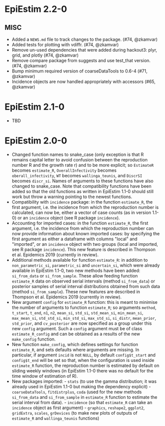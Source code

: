 # EpiEstim 2.2-0

## MISC

* Added a `NEWS.md` file to track changes to the package. (#74, @zkamvar)
* Added tests for plotting with vdiffr. (#74, @zkamvar)
* Remove un-used dependencies that were added during hackout3: plyr, grid, 
  and plotly (#74, @zkamvar)
* Remove compare package from suggests and use test_that version. (#74, @zkamvar)
* Bump minimum required version of coarseDataTools to 0.6-4 (#71, @zkamvar)
* Incidence objects are now handled appropriately with accessors (#65, @zkamvar)

# EpiEstim 2.1-0

* TBD

# EpiEstim 2.0-0

* Changed function names to snake_case (only exception is that R remains capital letter to avoid confusion between the reproduction number R and the growth rate r) and to be more explicit; so `EstimateR` becomes `estimate_R`, `OverallInfectivity` becomes `oberall_infectivity`, `WT` becomes `wallinga_teunis`, and `DiscrSI` becomes `discr_si`. Names of arguments to these functions have also changed to snake_case. Note that compatibility functions have been added so that the old functions as written in EpiEstim 1.1-0 should still work but throw a warning pointing to the newest functions. 
* Compatibility with `incidence` package: in the function `estimate_R`, the first argument, i.e. the incidence from which the reproduction number is calculated, can now be, either a vector of case counts (as in version 1.1-0) or an `incidence` object (see R package `incidence`).
* Accounting for imported cases: in the function `estimate_R`, the first argument, i.e. the incidence from which the reproduction number can now provide information about known imported cases: by specifying the first argument as either a dataframe with columns "local" and "imported", or an `incidence` object with two groups (local and imported, see R package `incidence`). This new feature is described in Thompson et al. Epidemics 2019 (currently in review).
* Additional methods available for function `estimate_R`: in addition to `non_parametric_si`, `parametric_si` and `uncertain_si`, which were already available in EpiEstim 1.1-0, two new methods have been added: `si_from_data` or `si_from_sample`. These allow feeding function `estimate_R` data on observed serial intervals (method `si_from_data`) or posterior samples of serial interval distributions obtained from such data (method `si_from_sample`). These new features are described in Thompson et al. Epidemics 2019 (currently in review).
* New argument `config` for `estimate_R` function: this is meant to minimise the number of arguments to function `estimate_R`; so arguments `method`, `t_start`, `t_end`, `n1`, `n2`, `mean_si`, `std_si`, `std_mean_si`, `min_mean_si`, `max_mean_si`, `std_std_si`, `min_std_si`, `max_std_si`, `si_distr`, `mean_prior`, `std_prior`, and `cv_posterior` are now specified as a group under this new `config` argument. Such a `config` argument must be of class `estimate_R_config` and can be obtained as a results of the new `make_config` function. 
* New function `make_config`, which defines settings for function `estimate_R`, and sets defaults where arguments are missing. In particular, if argument `incid` is not `NULL`, by default `config$t_start` and `config$t_end` will be set so that, when the configuration is used inside `estimate_R` function, the reproduction number is estimated by default on sliding weekly windows (in EpiEstim 1.1-0 there was no default for the time window of estimation of R).
* New packages imported: 
      - `stats` (to use the gamma distribution; it was already used in EpiEstim 1.1-0 but making the dependency explicit)
      - `coarseDataTools`, `fitdistrplus`, `coda` (used for the new methods `si_from_data` and `si_from_sample` in `estimate_R` function to estimate the serial interval from data). 
      - `incidence` (so that `estimate_R` can take an `incidence` object as first argument)
      - `graphics`, `reshape2`, `ggplot2`, `gridExtra`, `scales`, `grDevices` (to make new plots of outputs of `estimate_R` and `wallinga_teunis` functions)
      
